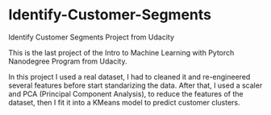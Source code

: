 # Identify-Customer-Segments
Identify Customer Segments Project from Udacity

This is the last project of the Intro to Machine Learning with Pytorch Nanodegree Program from Udacity.

In this project I used a real dataset, I had to cleaned it and re-engineered several features before start standarizing the data. After that, I used a scaler and PCA (Principal Component Analysis), to reduce the features of the dataset, then I fit it into a KMeans model to predict customer clusters.
